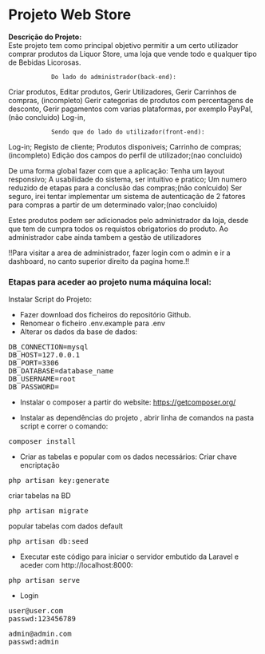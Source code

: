 # Projeto Web Store
<b>Descrição do Projeto:</b>
<br>
Este projeto tem como principal objetivo permitir a um certo utilizador comprar produtos da Liquor Store, uma loja que vende todo e qualquer tipo de Bebidas Licorosas.

                Do lado do administrador(back-end):
Criar produtos, 
Editar produtos, 
Gerir Utilizadores,
Gerir Carrinhos de compras, (incompleto)
Gerir categorias de produtos com percentagens de desconto,
Gerir pagamentos com varias plataformas, por exemplo PayPal, (não concluido)
Log-in, 
 
                Sendo que do lado do utilizador(front-end):
Log-in; 
Registo de cliente;
Produtos disponiveis;
Carrinho de compras;(incompleto)
Edição dos campos do perfil de utilizador;(nao concluido)
                
De uma forma global fazer com que a aplicação:
Tenha um layout responsivo;
A usabilidade do sistema, ser intuitivo e pratico;
Um numero reduzido de etapas para a conclusão das compras;(não conlcuido)
Ser seguro, irei tentar implementar um sistema de autenticação de 2 fatores para compras a partir de um determinado valor;(nao concluido)
 

Estes produtos podem ser adicionados pelo administrador da loja, desde que tem de cumpra todos os requistos obrigatorios do produto.
Ao administrador cabe ainda tambem a gestão de utilizadores


!!Para visitar a area de administrador, fazer login com o admin e ir a dashboard, no canto superior direito da pagina home.!!


<b><h3>Etapas para aceder ao projeto numa máquina local:</h3></b>

Instalar Script do Projeto:

- Fazer download dos ficheiros do repositório Github.
- Renomear o ficheiro .env.example para .env
- Alterar os dados da base de dados:

<pre>
DB_CONNECTION=mysql
DB_HOST=127.0.0.1
DB_PORT=3306
DB_DATABASE=database_name
DB_USERNAME=root
DB_PASSWORD=
</pre>

- Instalar o composer a partir do website: https://getcomposer.org/

- Instalar as dependências do projeto , abrir linha de comandos na pasta script e correr o comando:

<pre>
composer install
</pre>

- Criar as tabelas e popular com os dados necessários:
Criar chave encriptação 
<pre>
php artisan key:generate
</pre>
criar tabelas na BD
<pre>
php artisan migrate
</pre>
popular tabelas com dados default 
<pre>
php artisan db:seed
</pre>

- Executar este código para iniciar o servidor embutido da Laravel e aceder com http://localhost:8000:

<pre>
php artisan serve
</pre>

- Login
<pre>
user@user.com
passwd:123456789
</pre>

<pre>
admin@admin.com
passwd:admin
</pre>
